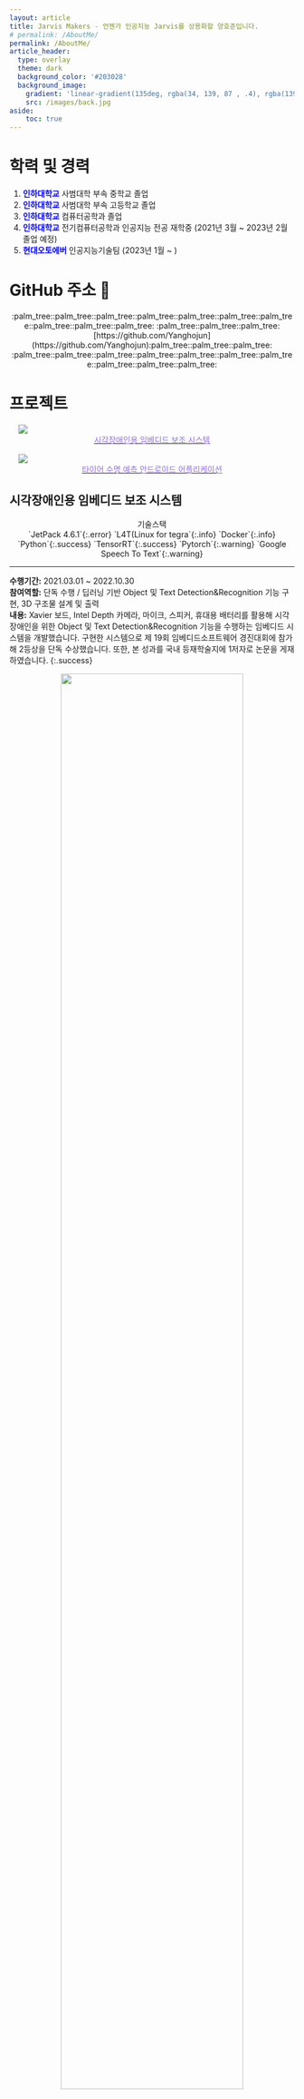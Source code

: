 ```yaml
---
layout: article
title: Jarvis Makers - 언젠가 인공지능 Jarvis를 상용화할 양호준입니다.
# permalink: /AboutMe/
permalink: /AboutMe/
article_header:
  type: overlay
  theme: dark
  background_color: '#203028'
  background_image:
    gradient: 'linear-gradient(135deg, rgba(34, 139, 87 , .4), rgba(139, 34, 139, .4))'
    src: /images/back.jpg
aside:
    toc: true
---
```


# 학력 및 경력

1. <b style='color:blue'>인하대학교</b> 사범대학 부속 중학교 졸업  
2. <b style='color:blue'>인하대학교</b> 사범대학 부속 고등학교 졸업
3. <b style='color:blue'>인하대학교</b> 컴퓨터공학과 졸업
4. <b style='color:blue'>인하대학교</b> 전기컴퓨터공학과 인공지능 전공 재학중 (2021년 3월 ~ 2023년 2월 졸업 예정)
5. <b style='color:blue'>현대오토에버</b> 인공지능기술팀 (2023년 1월 ~ )

# GitHub 주소 :palm_tree: 
<div align='center' markdown='1'>
:palm_tree::palm_tree::palm_tree::palm_tree::palm_tree::palm_tree::palm_tree::palm_tree::palm_tree::palm_tree:  
:palm_tree::palm_tree::palm_tree: [https://github.com/Yanghojun](https://github.com/Yanghojun):palm_tree::palm_tree::palm_tree:  
:palm_tree::palm_tree::palm_tree::palm_tree::palm_tree::palm_tree::palm_tree::palm_tree::palm_tree::palm_tree:
</div>

# 프로젝트

<div class="grid-container">
<div class="grid grid--py-3">
<div class="cell cell--6">
<div>
<div>
<a href="#시각장애인용-임베디드-보조-시스템">
<div class="card card--clickable" style='margin: 1rem;'>
<div class="card__image">
<img class="image" src="/images/agriculture.gif"/>
<div align="center" markdown="1" style='color:mediumpurple'> 시각장애인용 임베디드 보조 시스템
</div>
</div>
</div>
</a>
</div>
</div>
</div>
<div class="cell cell--6">
<div>
<div>
<a href="#타이어-수명-예측-안드로이드-어플리케이션">
<div class="card card--clickable" style='margin: 1rem;'>
<div class="card__image">
<img class="image" src="/images/220902_tire_demo.gif"/>
<div align="center" markdown="1" style='color:mediumpurple'>타이어 수명 예측 안드로이드 어플리케이션
</div>
</div>
</div>
</a>
</div>
</div>
</div>
</div>
</div> 

<!-- 
<div class="cell cell--6">
<div>6 cells
</div>
</div>
<div class="cell cell--6">
<div>6 cells
</div>
</div>
-->

## 시각장애인용 임베디드 보조 시스템 
<div markdown='1' align='center'>기술스택<br>`JetPack 4.6.1`{:.error} `L4T(Linux for tegra`{:.info} `Docker`{:.info} `Python`{:.success} `TensorRT`{:.success} `Pytorch`{:.warning} `Google Speech To Text`{:.warning}
</div>
<hr>

**수행기간:** 2021.03.01 ~ 2022.10.30  
**참여역할:** 단독 수행 / 딥러닝 기반 Object 및 Text Detection&Recognition 기능 구현, 3D 구조물 설계 및 출력  
**내용:** Xavier 보드, Intel Depth 카메라, 마이크, 스피커, 휴대용 배터리를 활용해 시각장애인을 위한 Object 및 Text Detection&Recognition 기능을 수행하는 임베디드 시스템을 개발했습니다. 구현한 시스템으로 제 19회 임베디드소프트웨어 경진대회에 참가해 2등상을 단독 수상했습니다. 또한, 본 성과를 국내 등재학술지에 1저자로 논문을 게재하였습니다.
{:.success}


<div class="card">
  <div class="card__image">
    <p align="center"> <img src="/images/20221130144127.png" width="80%"> </p> 
  </div>
  <hr>
  <div class="card__content" align="center" markdown='1'>
  전반적인 프로젝트 결과물
  </div>
</div>

<div class="card">
  <div class="card__image">
    <p align="center"> <img src="/images/20221130135528.png" width="80%"> </p> 
  </div>
  <hr>
  <div class="card__content" align="center" markdown='1'>
  직접 학습 데이터 3000장을 제작하여 학습에 사용했습니다. 그러나, 실내에서 촬영한 데이터가 대부분이여서 실증을 대비하기 위한 야외 테스트 데이터셋에서의 성능이 너무 낮았습니다. (Recall: 0.17, Precision: 0.47)  
  이를 보완하기 위해, 야외에서 데이터를 1000장 추가로 제작하고, 데이터 어그멘테이션을 진행해서 총 20,000장의 학습 데이터로 성능을 끌어올렸습니다. (Recall: 0.56, Precision: 0.79)
  </div>
</div>

<div class="card">
  <div class="card__image">
    <p align="center"> <img src="/images/20221130140756.png" width="100%"> </p>
  </div>
  <hr>
  <div class="card__content" align="center" markdown='1'>
  전체 프로세스 과정  
  1.착용자가 찾고자 하는 물건을 마이크에 입력시킵니다.  
  2.현재 시선 방향 기준으로 위치 정보, 거리 정보를 스피커로 출력합니다.  
  3.텍스트 정보가 들어왔으며, 사전에 등록된 텍스트일 경우 시각장애인을 위한 관련 안내를 스피커로 출력합니다.
  </div>
</div>

&nbsp;
&nbsp;

## 타이어 수명 예측 안드로이드 어플리케이션
<div align='center' markdown='1'>
기술스택<br>`Kotlin`{:.info} `Java`{:.info} `Android`{:.success} `Python`{:.success} `Pytorch`{:.warning} `Pruning`{:.warning}
</div>
<hr>

**수행기간:** 2021.03.01 ~ 2022.10.30  
**참여역할:** 안드로이드 어플리케이션 개발, 세그멘테이션 모델 학습 및 평가  
**내용:** 딥러닝 모델을 활용한 Segmentation, Regression 기능으로 타이어의 트레드 깊이를 예측하는 안드로이드 어플리케이션을 개발했습니다. 임베디드 시스템 환경임을 고려하여 모델 경량화를 진행했습니다. 이를 통해 비슷한 성능 대비 35% 추론 속도 향상, 60% 메모리 절약 이점을 확보했습니다.
{:.success}

<div class="card">
  <div class="card__image">
    <p align="center"> <img src="/images/20220921220601.png" width="80%"> </p>
  </div>
  <hr>
  <div class="card__content" align="center" markdown='1'>
  개발한 어플리케이션으로 타이어 데이터셋을 구축하면서, 불편했던 UI 부분을 개선시켰습니다.
  </div>
</div>

<div class="card">
  <div class="card__image">
    <p align="center"> <img src="/images/20220921215448.png" width="100%"> </p>
  </div>
  <hr>
  <div class="card__content" align="center" markdown='1'>
  전체 어플리케이션 흐름도
  </div>
</div>

<div class="card">
  <div class="card__image">
    <p align="center"> <img src="/images/20220921215756.png" width="100%"> </p>
  </div>
  <hr>
  <div class="card__content" align="center" markdown='1'>
  학습 완료된 Regression 관련 딥러닝 모델에 L2 Norm 기반의 채널 필터링 작업을 진행해 경량화를 수행했습니다.
  </div>
</div>

&nbsp;
&nbsp;

## 딥러닝 기반 기상 자료 이상 탐지 알고리즘 구현
<div align='center' markdown='1'>
기술스택<br>`Python`{:.success} `Pytorch`{:.warning} `Scikit-learn`{:.error}
</div>
<hr>

**수행기간:** 2021.03.01 ~ 2022.02.20  
**참여역할:** SOTA 딥러닝 모델 적용, 모델 레이어 수정 및 학습 데이터 부족 문제 해결  
**내용:** beatGAN 모델을 활용해 기상 자료 이상 탐지 알고리즘을 구현했습니다. 레이어를 대칭적으로 확장시켜 한번에 학습 가능한 데이터 길이를 늘리고, 모델의 생성적 특성을 활용해 학습에 쓰이는 데이터 수를 늘렸습니다. 이를 통해 초기 모델의 F1-SCORE 0.66에서 0.84로 향상시켰습니다. 본 성과를 국내 등재학술지에 1저자로 논문을 게재하였습니다.
{:.success}

&nbsp;
&nbsp;

## 딥러닝 기반 인서트 결함 검사
<div align='center' markdown='1'>
기술스택<br>`Python`{:.success} `Pytorch`{:.warning}
</div>
<hr>

**수행기간:** 2022.03.01 ~ 2022.06.24  
**참여역할:** 딥러닝 모델을 활용한 이상 탐지 알고리즘 구현  
**내용:** 영상 Cropping과 여러 딥러닝 SOTA 모델을 활용해 비지도 학습 방식으로 인서트의 작은 결함을 검출해냈습니다. BFS 알고리즘을 통해 비정상 영역 필터링 작업을 거쳐 초기 F1-Score 0.64를 0.84로 향상시켰습니다.
{:.success}

&nbsp;
&nbsp;

## 강화학습 및 ROS를 활용한 길 찾기 알고리즘 성능 비교
<div align='center' markdown='1'>
기술스택<br>`ROS`{:.warning} `Python`{:.success} 
</div>
<hr>

**수행기간:** 2021.10.25 ~ 2021.11.30  
**참여역할:** DQN, Q-learning 학습 코드 적용, 성능 비교 실험 진행  
**내용:** 가상 시뮬레이터에서 터틀봇 객체를 학습시킨 후 실제 터틀봇에 학습한 가중치 파일을 로드하여 두 강화학습 알고리즘(DQN, Q-learning)에 대한 길 찾기 성능을 비교했습니다.
{:.success}

# 주요 논문 성과

<div class="item">
<div class="item__image">
<img class="image image--xl" src="/images/paper1.png"/>
</div>
<div class="item__content">
<div class="item__header">
<h4 align='center'>KCI 1저자 게재</h4>
<div class markdown='1'>
- 제목: 적대적 생성 신경망을 활용한 비지도 학습 기반의 대기 자료 이상 탐지 알고리즘 연구
- 내용
  - 시계열 이상탐지를 BeatGAN 모델을 이용해서 진행함
  - 입력 데이터 사이즈 늘리고, 그에 따른 model capacity를 키우기 위해 layer를 추가하여 성능 개선
  - GAN 모델의 데이터 생성 특성을 이용해 부족한 학습 데이터 문제 해결 및 성능 개선
</div>
</div>
<div class="item__description">
</div>
</div>
</div>

<hr>

<div class="item">
<div class="item__image">
<img class="image image--xl" src="/images/paper2.png"/>
</div>
<div class="item__content">
<div class="item__header">
<h4 align='center'>KCI 1저자 게재</h4>
<div class markdown='1'>
- 제목: 시각장애인을 위한 딥러닝 기반의 실시간 임베디드 보조 시스템 개발에 관한 연구
- 내용
  - Jetson 보드, 마이크, 스피커, Depth 카메라, DeepLearning model, OCR 기능을 모두 결합해 시각장애인 보조를 위한 임베디드 시스템을 만듦
  - TensorRT 적용을 통한 가속화 진행
</div>
</div>
<div class="item__description">
</div>
</div>
</div>

# 수상 실적
<div class="card">
<div class="card card--clickable">
<div class="card__image">
<img class="image" src="/images/price1.png" />
<div class="overlay overlay--top" markdown='1'>
<h2>제 19회 임베디드 소프트웨어 경진대회 종합 2등</h2>
</div>
<div class="card__content">
<h3>한국전자기술연구원 원장상 수상</h3>
<div markdown='1'>
- 날짜: 2021년 12월 21일  
- 공모전: 제 19회 임베디드 소프트웨어 경진대회 (산업통산자원부 주최)   
- 팀명: AI Helpler (나 혼자 산다)
- 내용: 딥러닝 모델은 물체 검출 및 추정을 위한 Yolov5 모델과, 글자 인식 및 추정을 위한 EasyOCR 모델을 사용하였습니다. 마이크, 스피커, Jetson Xavier, 휴대용 배터리, Intel D455 카메라, 3D 프린팅 안경을 통해 시각장애인을 보조하기 위한 장착형 임베디드 시스템을 구축하였습니다. 또한, TensorRT 적용을 통해 시스템의 실시간성을 확보하였습니다.  마이크를 통해 시각장애인분이 찾고자 하는 물건을 입력하면 현재 시선의 방향을 중심으로 해당 물건의 거리 및 방향 정보를 스피커를 통해 출력합니다. 또한, 글자 정보를 가까이 카메라 가까이에 입력시킬 경우, 시각장애인에게 도움이 될 법한 사전 정보를 음성 파일을 통해 출력합니다.  본 시스템을 통해 제 19회 임베디드 소프트웨어 경진대회에서 2등을 차지하여 단독으로 우수상을 수상하였습니다.
<div align="center" markdown="1">
<h3>대회 제출 영상</h3>
</div>
<div align='center'>
<iframe width="560" height="315" src="https://www.youtube.com/embed/cj4JxTMyRA4" title="YouTube video player" frameborder="0" allow="accelerometer; autoplay; clipboard-write; encrypted-media; gyroscope; picture-in-picture" allowfullscreen></iframe>
</div>
</div>
</div>
</div>
</div>
</div>
&nbsp;
&nbsp;
&nbsp;
<div class="card">
<div class="card card--clickable">
<div class="card__image">
<img class="image" src="/images/20220929215822.png" />
<div class="overlay overlay--top" markdown='1'>
<h2>한국ITS학회 우수논문상</h2>
</div>
<div class="card__content">
<h3>수상 내용</h3>
<div markdown=1>
- 날짜: 2022년 6월 17일
- 내용: Car Detection 및 Super Resolution을 통한 Multi Object Tracking 성능 향상 방안 설계 및 실험결과 제시를 통해 우수논문상을 수상하였습니다.
</div>
</div>
</div>
</div>
</div>
&nbsp;
&nbsp;
&nbsp;
<div class="card">
<div class="card card--clickable">
<div class="card__image">
<img class="image" src="/images/20220929214012.png" />
<div class="overlay overlay--top" markdown='1'>
<h2> 한국인공지능융합기술학회 우수논문상</h2>
</div>
<div class="card__content">
<h3>수상 내용</h3>
<div markdown=1>
- 날짜: 2021년 8월 26일  
- 내용: 대기오염측정망 자료확정 알고리즘 개발을 위한 비지도학습 적용 논문으로 우수논문상을 수상하였습니다.
</div>
</div>
</div>
</div>
</div>



